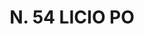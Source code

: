 ---
title: "N. 54 LICIO PO"
plant-name: "N. 54"
plant-number: "054"
plant-img1: "/assets/img/plant054_verso.jpg"
plant-img2: "/assets/img/plant054.jpg"
plant-xml: "/assets/xml/plant054.xml"
plant-title: "N. 54 LICIO PO"
plant-taxon-link: ""
plant-taxon-content: ""
layout: single-xml
---
